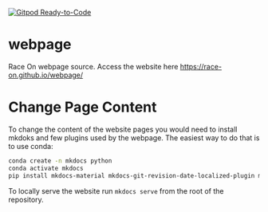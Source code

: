 [![Gitpod Ready-to-Code](https://img.shields.io/badge/Gitpod-Ready--to--Code-blue?logo=gitpod)](https://gitpod.io/#https://github.com/race-on/webpage) 

# webpage
Race On webpage source. Access the website here https://race-on.github.io/webpage/

# Change Page Content

To change the content of the website pages you would need to install mkdoks and few plugins used by the webpage. The easiest way to do that is to use conda:

```bash
conda create -n mkdocs python
conda activate mkdocs
pip install mkdocs-material mkdocs-git-revision-date-localized-plugin mkdocs-awesome-pages-plugin pyembed-markdown
```

To locally serve the website run ```mkdocs serve``` from the root of the repository.
